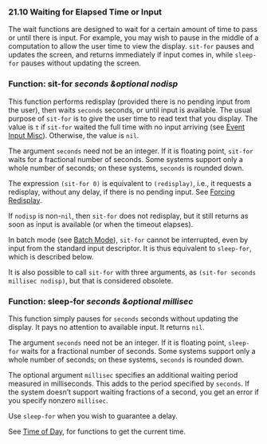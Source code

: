 

### 21.10 Waiting for Elapsed Time or Input

The wait functions are designed to wait for a certain amount of time to pass or until there is input. For example, you may wish to pause in the middle of a computation to allow the user time to view the display. `sit-for` pauses and updates the screen, and returns immediately if input comes in, while `sleep-for` pauses without updating the screen.

### Function: **sit-for** *seconds \&optional nodisp*

This function performs redisplay (provided there is no pending input from the user), then waits `seconds` seconds, or until input is available. The usual purpose of `sit-for` is to give the user time to read text that you display. The value is `t` if `sit-for` waited the full time with no input arriving (see [Event Input Misc](Event-Input-Misc.html)). Otherwise, the value is `nil`.

The argument `seconds` need not be an integer. If it is floating point, `sit-for` waits for a fractional number of seconds. Some systems support only a whole number of seconds; on these systems, `seconds` is rounded down.

The expression `(sit-for 0)` is equivalent to `(redisplay)`, i.e., it requests a redisplay, without any delay, if there is no pending input. See [Forcing Redisplay](Forcing-Redisplay.html).

If `nodisp` is non-`nil`, then `sit-for` does not redisplay, but it still returns as soon as input is available (or when the timeout elapses).

In batch mode (see [Batch Mode](Batch-Mode.html)), `sit-for` cannot be interrupted, even by input from the standard input descriptor. It is thus equivalent to `sleep-for`, which is described below.

It is also possible to call `sit-for` with three arguments, as `(sit-for seconds millisec nodisp)`, but that is considered obsolete.

### Function: **sleep-for** *seconds \&optional millisec*

This function simply pauses for `seconds` seconds without updating the display. It pays no attention to available input. It returns `nil`.

The argument `seconds` need not be an integer. If it is floating point, `sleep-for` waits for a fractional number of seconds. Some systems support only a whole number of seconds; on these systems, `seconds` is rounded down.

The optional argument `millisec` specifies an additional waiting period measured in milliseconds. This adds to the period specified by `seconds`. If the system doesn’t support waiting fractions of a second, you get an error if you specify nonzero `millisec`.

Use `sleep-for` when you wish to guarantee a delay.

See [Time of Day](Time-of-Day.html), for functions to get the current time.
